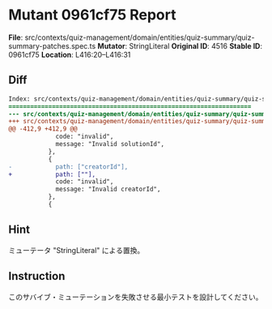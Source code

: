 # Mutant 0961cf75 Report

**File**: src/contexts/quiz-management/domain/entities/quiz-summary/quiz-summary-patches.spec.ts
**Mutator**: StringLiteral
**Original ID**: 4516
**Stable ID**: 0961cf75
**Location**: L416:20–L416:31

## Diff

```diff
Index: src/contexts/quiz-management/domain/entities/quiz-summary/quiz-summary-patches.spec.ts
===================================================================
--- src/contexts/quiz-management/domain/entities/quiz-summary/quiz-summary-patches.spec.ts	original
+++ src/contexts/quiz-management/domain/entities/quiz-summary/quiz-summary-patches.spec.ts	mutated #4516
@@ -412,9 +412,9 @@
             code: "invalid",
             message: "Invalid solutionId",
           },
           {
-            path: ["creatorId"],
+            path: [""],
             code: "invalid",
             message: "Invalid creatorId",
           },
           {
```

## Hint

ミューテータ "StringLiteral" による置換。

## Instruction

このサバイブ・ミューテーションを失敗させる最小テストを設計してください。
